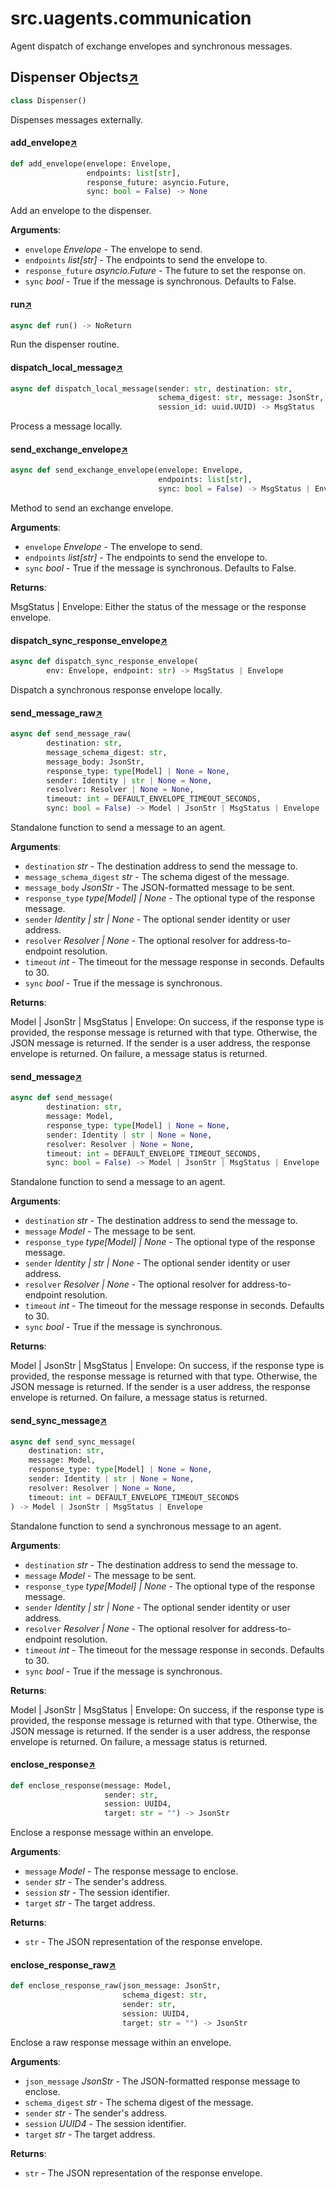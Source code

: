 

# src.uagents.communication

Agent dispatch of exchange envelopes and synchronous messages.



## Dispenser Objects[↗](https://github.com/fetchai/uAgents/blob/main/python/src/uagents/communication.py#L24)

```python
class Dispenser()
```

Dispenses messages externally.



#### add_envelope[↗](https://github.com/fetchai/uAgents/blob/main/python/src/uagents/communication.py#L33)
```python
def add_envelope(envelope: Envelope,
                 endpoints: list[str],
                 response_future: asyncio.Future,
                 sync: bool = False) -> None
```

Add an envelope to the dispenser.

**Arguments**:

- `envelope` _Envelope_ - The envelope to send.
- `endpoints` _list[str]_ - The endpoints to send the envelope to.
- `response_future` _asyncio.Future_ - The future to set the response on.
- `sync` _bool_ - True if the message is synchronous. Defaults to False.



#### run[↗](https://github.com/fetchai/uAgents/blob/main/python/src/uagents/communication.py#L51)
```python
async def run() -> NoReturn
```

Run the dispenser routine.



#### dispatch_local_message[↗](https://github.com/fetchai/uAgents/blob/main/python/src/uagents/communication.py#L72)
```python
async def dispatch_local_message(sender: str, destination: str,
                                 schema_digest: str, message: JsonStr,
                                 session_id: uuid.UUID) -> MsgStatus
```

Process a message locally.



#### send_exchange_envelope[↗](https://github.com/fetchai/uAgents/blob/main/python/src/uagents/communication.py#L96)
```python
async def send_exchange_envelope(envelope: Envelope,
                                 endpoints: list[str],
                                 sync: bool = False) -> MsgStatus | Envelope
```

Method to send an exchange envelope.

**Arguments**:

- `envelope` _Envelope_ - The envelope to send.
- `endpoints` _list[str]_ - The endpoints to send the envelope to.
- `sync` _bool_ - True if the message is synchronous. Defaults to False.
  

**Returns**:

  MsgStatus | Envelope: Either the status of the message or the response envelope.



#### dispatch_sync_response_envelope[↗](https://github.com/fetchai/uAgents/blob/main/python/src/uagents/communication.py#L163)
```python
async def dispatch_sync_response_envelope(
        env: Envelope, endpoint: str) -> MsgStatus | Envelope
```

Dispatch a synchronous response envelope locally.



#### send_message_raw[↗](https://github.com/fetchai/uAgents/blob/main/python/src/uagents/communication.py#L185)
```python
async def send_message_raw(
        destination: str,
        message_schema_digest: str,
        message_body: JsonStr,
        response_type: type[Model] | None = None,
        sender: Identity | str | None = None,
        resolver: Resolver | None = None,
        timeout: int = DEFAULT_ENVELOPE_TIMEOUT_SECONDS,
        sync: bool = False) -> Model | JsonStr | MsgStatus | Envelope
```

Standalone function to send a message to an agent.

**Arguments**:

- `destination` _str_ - The destination address to send the message to.
- `message_schema_digest` _str_ - The schema digest of the message.
- `message_body` _JsonStr_ - The JSON-formatted message to be sent.
- `response_type` _type[Model] | None_ - The optional type of the response message.
- `sender` _Identity | str | None_ - The optional sender identity or user address.
- `resolver` _Resolver | None_ - The optional resolver for address-to-endpoint resolution.
- `timeout` _int_ - The timeout for the message response in seconds. Defaults to 30.
- `sync` _bool_ - True if the message is synchronous.
  

**Returns**:

  Model | JsonStr | MsgStatus | Envelope: On success, if the response type is provided,
  the response message is returned with that type. Otherwise, the JSON message is returned.
  If the sender is a user address, the response envelope is returned.
  On failure, a message status is returned.



#### send_message[↗](https://github.com/fetchai/uAgents/blob/main/python/src/uagents/communication.py#L264)
```python
async def send_message(
        destination: str,
        message: Model,
        response_type: type[Model] | None = None,
        sender: Identity | str | None = None,
        resolver: Resolver | None = None,
        timeout: int = DEFAULT_ENVELOPE_TIMEOUT_SECONDS,
        sync: bool = False) -> Model | JsonStr | MsgStatus | Envelope
```

Standalone function to send a message to an agent.

**Arguments**:

- `destination` _str_ - The destination address to send the message to.
- `message` _Model_ - The message to be sent.
- `response_type` _type[Model] | None_ - The optional type of the response message.
- `sender` _Identity | str | None_ - The optional sender identity or user address.
- `resolver` _Resolver | None_ - The optional resolver for address-to-endpoint resolution.
- `timeout` _int_ - The timeout for the message response in seconds. Defaults to 30.
- `sync` _bool_ - True if the message is synchronous.
  

**Returns**:

  Model | JsonStr | MsgStatus | Envelope: On success, if the response type is provided,
  the response message is returned with that type. Otherwise, the JSON message is returned.
  If the sender is a user address, the response envelope is returned.
  On failure, a message status is returned.



#### send_sync_message[↗](https://github.com/fetchai/uAgents/blob/main/python/src/uagents/communication.py#L303)
```python
async def send_sync_message(
    destination: str,
    message: Model,
    response_type: type[Model] | None = None,
    sender: Identity | str | None = None,
    resolver: Resolver | None = None,
    timeout: int = DEFAULT_ENVELOPE_TIMEOUT_SECONDS
) -> Model | JsonStr | MsgStatus | Envelope
```

Standalone function to send a synchronous message to an agent.

**Arguments**:

- `destination` _str_ - The destination address to send the message to.
- `message` _Model_ - The message to be sent.
- `response_type` _type[Model] | None_ - The optional type of the response message.
- `sender` _Identity | str | None_ - The optional sender identity or user address.
- `resolver` _Resolver | None_ - The optional resolver for address-to-endpoint resolution.
- `timeout` _int_ - The timeout for the message response in seconds. Defaults to 30.
- `sync` _bool_ - True if the message is synchronous.
  

**Returns**:

  Model | JsonStr | MsgStatus | Envelope: On success, if the response type is provided,
  the response message is returned with that type. Otherwise, the JSON message is returned.
  If the sender is a user address, the response envelope is returned.
  On failure, a message status is returned.



#### enclose_response[↗](https://github.com/fetchai/uAgents/blob/main/python/src/uagents/communication.py#L340)
```python
def enclose_response(message: Model,
                     sender: str,
                     session: UUID4,
                     target: str = "") -> JsonStr
```

Enclose a response message within an envelope.

**Arguments**:

- `message` _Model_ - The response message to enclose.
- `sender` _str_ - The sender's address.
- `session` _str_ - The session identifier.
- `target` _str_ - The target address.
  

**Returns**:

- `str` - The JSON representation of the response envelope.



#### enclose_response_raw[↗](https://github.com/fetchai/uAgents/blob/main/python/src/uagents/communication.py#L365)
```python
def enclose_response_raw(json_message: JsonStr,
                         schema_digest: str,
                         sender: str,
                         session: UUID4,
                         target: str = "") -> JsonStr
```

Enclose a raw response message within an envelope.

**Arguments**:

- `json_message` _JsonStr_ - The JSON-formatted response message to enclose.
- `schema_digest` _str_ - The schema digest of the message.
- `sender` _str_ - The sender's address.
- `session` _UUID4_ - The session identifier.
- `target` _str_ - The target address.
  

**Returns**:

- `str` - The JSON representation of the response envelope.

